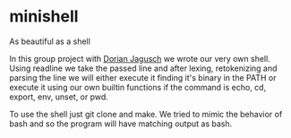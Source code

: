 # minishell
As beautiful as a shell

In this group project with [Dorian Jagusch](https://github.com/dorianjagusch) we wrote our very own shell. Using readline we take the passed line and after lexing, retokenizing and parsing the line we will either execute it finding it's binary in the PATH or execute it using our own builtin functions if the command is echo, cd, export, env, unset, or pwd.

To use the shell just git clone and make. We tried to mimic the behavior of bash and so the program will have matching output as bash. 
